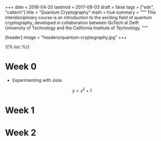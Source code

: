 +++
date = 2016-04-20
lastmod = 2017-09-03
draft = false
tags = ["edx", "caltech"]
title = "Quantum Cryptography"
math = true
summary = """
This interdisciplinary course is an introduction to the exciting field of quantum cryptography, developed in collaboration between QuTech at Delft University of Technology and the California Institute of Technology.
"""

[header]
image = "headers/quantum-cryptography.jpg"
+++

{{% toc %}}

# Week 0

- Experimenting with Julia

$$y=x^2 + 1$$

# Week 1
# Week 2

